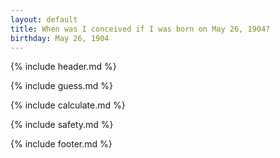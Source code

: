 ```yaml
---
layout: default
title: When was I conceived if I was born on May 26, 1904?
birthday: May 26, 1904
---
```


{% include header.md %}

{% include guess.md %}

{% include calculate.md %}

{% include safety.md %}

{% include footer.md %}



